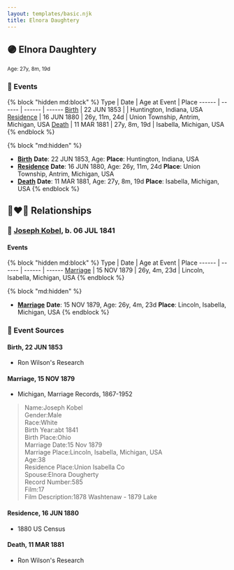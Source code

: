 ```yaml
---
layout: templates/basic.njk
title: Elnora Daughtery
---
```

## 🟣 Elnora Daughtery
<small>Age: 27y, 8m, 19d</small>


### 📆 Events

{% block "hidden md:block" %}
Type | Date | Age at Event | Place
------ | ------ | ------ | ------
[Birth](#event-event-3) | 22 JUN 1853 |  | Huntington, Indiana, USA
[Residence](#event-event-0) | 16 JUN 1880 | 26y, 11m, 24d | Union Township, Antrim, Michigan, USA
[Death](#event-event-5) | 11 MAR 1881 | 27y, 8m, 19d | Isabella, Michigan, USA
{% endblock %}

{% block "md:hidden" %}
- **[Birth](#event-event-3)**
**Date**: 22 JUN 1853, Age:
**Place**: Huntington, Indiana, USA
- **[Residence](#event-event-0)**
**Date**: 16 JUN 1880, Age: 26y, 11m, 24d
**Place**: Union Township, Antrim, Michigan, USA
- **[Death](#event-event-5)**
**Date**: 11 MAR 1881, Age: 27y, 8m, 19d
**Place**: Isabella, Michigan, USA
{% endblock %}

## 👩‍❤️‍👨 Relationships

### 🔵 [Joseph Kobel](/people/4/44694656), b. 06 JUL 1841

#### Events

{% block "hidden md:block" %}
Type | Date | Age at Event | Place
------ | ------ | ------ | ------
[Marriage](#event-family-0-event-0) | 15 NOV 1879 | 26y, 4m, 23d | Lincoln, Isabella, Michigan, USA
{% endblock %}

{% block "md:hidden" %}
- **[Marriage](#event-family-0-event-0)**
**Date**: 15 NOV 1879, Age: 26y, 4m, 23d
**Place**: Lincoln, Isabella, Michigan, USA
{% endblock %}

### 📰 Event Sources

#### <a id="event-event-3"></a> Birth, 22 JUN 1853
* Ron Wilson's Research

#### <a id="event-family-0-event-0"></a> Marriage, 15 NOV 1879
* Michigan, Marriage Records, 1867-1952
>   
  > Name:Joseph Kobel  
  > Gender:Male  
  > Race:White  
  > Birth Year:abt 1841  
  > Birth Place:Ohio  
  > Marriage Date:15 Nov 1879  
  > Marriage Place:Lincoln, Isabella, Michigan, USA  
  > Age:38  
  > Residence Place:Union Isabella Co  
  > Spouse:Elnora Dougherty  
  > Record Number:585  
  > Film:17  
  > Film Description:1878 Washtenaw - 1879 Lake

#### <a id="event-event-0"></a> Residence, 16 JUN 1880
* 1880 US Census
#### <a id="event-event-5"></a> Death, 11 MAR 1881
* Ron Wilson's Research
